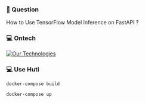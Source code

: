 ### 📖 Question
How to Use TensorFlow Model Inference on FastAPI ?

### 💻 Ontech
[![Our Technologies](https://skillicons.dev/icons?i=python,tensorflow,fastapi,docker)](https://skillicons.dev)

### 💻 Use Huti
```shell
docker-compose build

docker-compose up
```